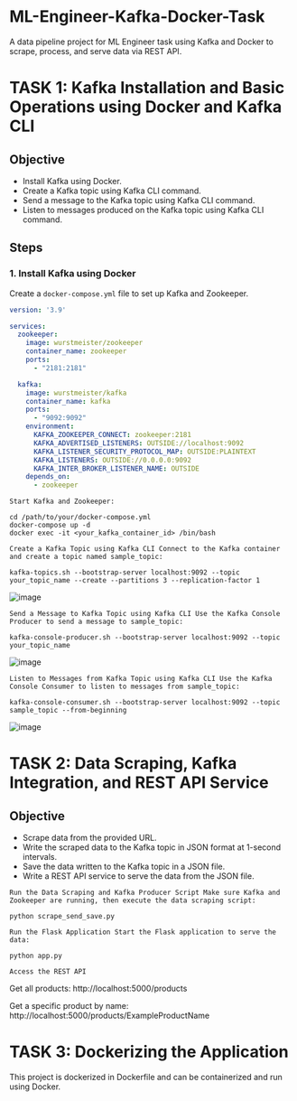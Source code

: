 # ML-Engineer-Kafka-Docker-Task
A data pipeline project for ML Engineer task using Kafka and Docker to scrape, process, and serve data via REST API.

# TASK 1: Kafka Installation and Basic Operations using Docker and Kafka CLI

## Objective

- Install Kafka using Docker.
- Create a Kafka topic using Kafka CLI command.
- Send a message to the Kafka topic using Kafka CLI command.
- Listen to messages produced on the Kafka topic using Kafka CLI command.

## Steps

### 1. Install Kafka using Docker

Create a `docker-compose.yml` file to set up Kafka and Zookeeper.

```yaml
version: '3.9'

services:
  zookeeper:
    image: wurstmeister/zookeeper
    container_name: zookeeper
    ports:
      - "2181:2181"

  kafka:
    image: wurstmeister/kafka
    container_name: kafka
    ports:
      - "9092:9092"
    environment:
      KAFKA_ZOOKEEPER_CONNECT: zookeeper:2181
      KAFKA_ADVERTISED_LISTENERS: OUTSIDE://localhost:9092
      KAFKA_LISTENER_SECURITY_PROTOCOL_MAP: OUTSIDE:PLAINTEXT
      KAFKA_LISTENERS: OUTSIDE://0.0.0.0:9092
      KAFKA_INTER_BROKER_LISTENER_NAME: OUTSIDE
    depends_on:
      - zookeeper
```

`Start Kafka and Zookeeper:`
```
cd /path/to/your/docker-compose.yml
docker-compose up -d
docker exec -it <your_kafka_container_id> /bin/bash
```

`
Create a Kafka Topic using Kafka CLI
Connect to the Kafka container and create a topic named sample_topic:
`
```
kafka-topics.sh --bootstrap-server localhost:9092 --topic your_topic_name --create --partitions 3 --replication-factor 1
```

![image](https://github.com/user-attachments/assets/a8746133-00fe-4bd9-ab82-aaafb98bd2fe)


`
Send a Message to Kafka Topic using Kafka CLI
Use the Kafka Console Producer to send a message to sample_topic:
`
```
kafka-console-producer.sh --bootstrap-server localhost:9092 --topic your_topic_name
```

![image](https://github.com/user-attachments/assets/0e429298-cd88-45ba-b13f-876753f51bf9)


`
Listen to Messages from Kafka Topic using Kafka CLI
Use the Kafka Console Consumer to listen to messages from sample_topic:
`
```
kafka-console-consumer.sh --bootstrap-server localhost:9092 --topic sample_topic --from-beginning
```

![image](https://github.com/user-attachments/assets/7a6a74b5-8ba7-4912-954f-fd2ede0ec40e)



# TASK 2: Data Scraping, Kafka Integration, and REST API Service

## Objective

- Scrape data from the provided URL.
- Write the scraped data to the Kafka topic in JSON format at 1-second intervals.
- Save the data written to the Kafka topic in a JSON file.
- Write a REST API service to serve the data from the JSON file.


`
Run the Data Scraping and Kafka Producer Script
Make sure Kafka and Zookeeper are running, then execute the data scraping script:
`
```
python scrape_send_save.py
```

`
Run the Flask Application
Start the Flask application to serve the data:
`
```
python app.py
```

`
Access the REST API
`

Get all products: http://localhost:5000/products

Get a specific product by name: http://localhost:5000/products/ExampleProductName



# TASK 3: Dockerizing the Application
This project is dockerized in Dockerfile and can be containerized and run using Docker.

